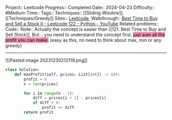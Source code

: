 Project:: Leetcode
Progress:: Completed
Date:: 2024-04-23
Difficulty:: #Medium 
Time:: 
Tags:: 
Techniques:: [[Sliding Window]], [[Techniques/Greedy]]
Sites:: [Leetcode](https://leetcode.com/problems/best-time-to-buy-and-sell-stock-ii/), 
Walkthrough:: [Best Time to Buy and Sell a Stock II - Leetcode 122 - Python - YouTube](https://www.youtube.com/watch?v=3SJ3pUkPQMc)
Related problems:: 
Code:: 
Note:: Actually the concept is easier than [[121. Best Time to Buy and Sell Stock]]. But... you need to understand the concept first. <mark style="background: #FF5582A6;">just sum all the profit you can make.</mark> (easy as this, no need to think about max, min or any greedy)

---

![[Pasted image 20231230212119.png]]


```python
class Solution:
    def maxProfit(self, prices: List[int]) -> int:
        profit = 0
        n = len(prices)

        for i in range(n - 1):
            diff = prices[i + 1] - prices[i]
            if diff > 0:
                profit += diff
        return profit
```

